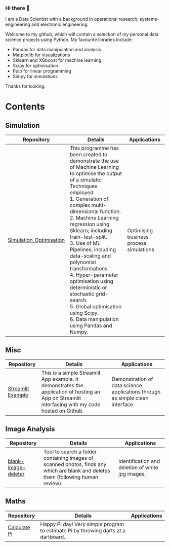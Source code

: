### Hi there 👋
I am a Data Scientist with a background in operational research, systems-engineering and electronic engineering. 

Welcome to my github, which will contain a selection of my personal data science projects using Python.
My favourite libraries include:
- Pandas for data manipulation and analysis
- Matplotlib for visualizations
- Sklearn and XGboost for machine learning
- Scipy for optimisation 
- Pulp for linear programming 
- Simpy for simulations

Thanks for looking.

# Contents

## Simulation
Repository | Details | Applications
--- | --- | ---
[Simulation_Optimisation](https://github.com/pierswalker71/Simulation_Optimisation)  |This programme has been created to demonstrate the use of Machine Learning to optimise the output of a simulator. <br>Techniques employed:<br>1. Generation of complex multi-dimensional function.<br>2. Machine Learning regression using Sklearn; including train-test-split.<br>3. Use of ML Pipelines; including data-scaling and polynomial transformations. <br>4. Hyper-parameter optimisation using deterministic or stochastic grid-search. <br>5. Global optimisation using Scipy. <br>6. Data manipulation using Pandas and Numpy. | Optimising business process simulations

## Misc
Repository | Details | Applications
--- | ---  | ---
[Streamlit Example](https://share.streamlit.io/pierswalker71/streamlit_example/main)  |This is a simple Streamlit App example. It demonstrates the application of hosting an App on Streamlit interfacing with my code hosted on Github. | Demonstration of data science applications through as simple clean interface  


## Image Analysis
Repository | Details | Applications
--- | --- | ---
[blank-image-deleter](https://github.com/pierswalker71/blank-image-deleter) | Tool to search a folder containing images of scanned photos, finds any which are blank and deletes them (following human review). | Identification and deletion of white jpg images.

## Maths 
Repository | Details | Applications
--- | ---  | ---
[Calculate Pi](https://share.streamlit.io/pierswalker71/calc_pi_dartboard/main)| Happy Pi day! Very simple program to estimate Pi by throwing darts at a dartboard. |

<!--
**pierswalker71/pierswalker71** is a ✨ _special_ ✨ repository because its `README.md` (this file) appears on your GitHub profile.

Here are some ideas to get you started:

- 🔭 I’m currently working on ...
- 🌱 I’m currently learning ...
- 👯 I’m looking to collaborate on ...
- 🤔 I’m looking for help with ...
- 💬 Ask me about ...
- 📫 How to reach me: ...
- 😄 Pronouns: ...
- ⚡ Fun fact: ...
-->
